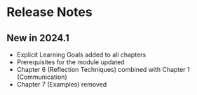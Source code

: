 # Release Notes
## New in 2024.1
- Explicit Learning Goals added to all chapters
- Prerequisites for the module updated
- Chapter 6 (Reflection Techniques) combined with Chapter 1 (Communication)
- Chapter 7 (Examples) removed
